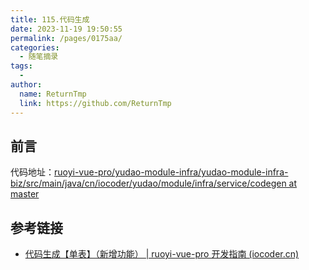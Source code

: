 ```yaml
---
title: 115.代码生成
date: 2023-11-19 19:50:55
permalink: /pages/0175aa/
categories:
  - 随笔摘录
tags:
  - 
author: 
  name: ReturnTmp
  link: https://github.com/ReturnTmp
---
```


## 前言

代码地址：[ruoyi-vue-pro/yudao-module-infra/yudao-module-infra-biz/src/main/java/cn/iocoder/yudao/module/infra/service/codegen at master](https://github.com/YunaiV/ruoyi-vue-pro/tree/master/yudao-module-infra/yudao-module-infra-biz/src/main/java/cn/iocoder/yudao/module/infra/service/codegen)

## 参考链接

- [代码生成【单表】（新增功能） | ruoyi-vue-pro 开发指南 (iocoder.cn)](https://doc.iocoder.cn/new-feature/)

